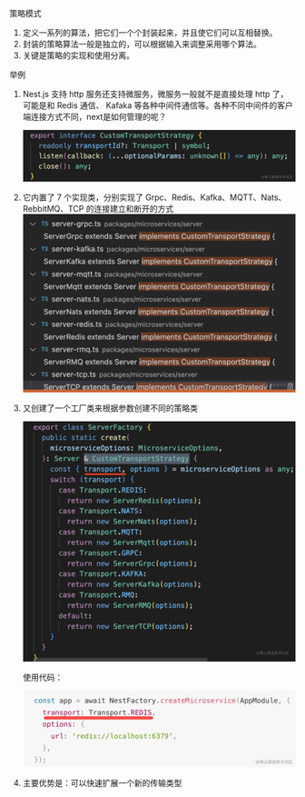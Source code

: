 策略模式

1. 定义一系列的算法，把它们一个个封装起来，并且使它们可以互相替换。
2. 封装的策略算法一般是独立的，可以根据输入来调整采用哪个算法。
3. 关键是策略的实现和使用分离。

举例

1. Nest.js 支持 http 服务还支持微服务，微服务一般就不是直接处理 http 了，可能是和 Redis 通信、 Kafaka 等各种中间件通信等。各种不同中间件的客户端连接方式不同，next是如何管理的呢？

   ![图片](4-策略模式.assets/640-20230112212512807.png)

2. 它内置了 7 个实现类，分别实现了 Grpc、Redis、Kafka、MQTT、Nats、RebbitMQ、TCP 的连接建立和断开的方式![图片](4-策略模式.assets/640-20230112212543836.png)

3. 又创建了一个工厂类来根据参数创建不同的策略类

   ![图片](4-策略模式.assets/640-20230112212704633.png)

   使用代码：

   ![图片](4-策略模式.assets/640-20230112212759167.png)

4. 主要优势是：可以快速扩展一个新的传输类型